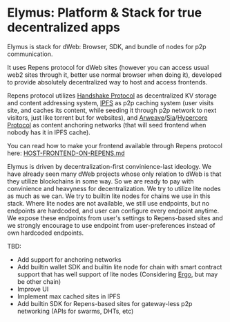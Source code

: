 # Elymus: Platform & Stack for true decentralized apps

Elymus is stack for dWeb: Browser, SDK, and bundle of nodes for p2p communication.

It uses Repens protocol for dWeb sites (however you can access usual web2 sites through it, better use normal browser when doing it), developed to provide absolutely decentralized way to host and access frontends.

Repens protocol utilizes [Handshake Protocol](https://handshake.org) as decentralized KV storage and content addressing system, [IPFS](https://ipfs.tech) as p2p caching system (user visits site, and caches its content, while seeding it through p2p network to next visitors, just like torrent but for websites), and [Arweave](https://arweave.org)/[Sia](https://sia.tech)/[Hypercore Protocol](https://hypercore-protocol.org) as content anchoring networks (that will seed frontend when nobody has it in IPFS cache).

You can read how to make your frontend available through Repens protocol here: [HOST-FRONTEND-ON-REPENS.md](./HOST-FRONTEND-ON-REPENS.md)

Elymus is driven by decentralization-first convinience-last ideology. We have already seen many dWeb projects whose only relation to dWeb is that they utilize blockchains in some way. So we are ready to pay with convinience and heavyness for decentralization. We try to utilize lite nodes as much as we can. We try to builtin lite nodes for chains we use in this stack. Where lite nodes are not available, we still use endpoints, but no endpoints are hardcoded, and user can configure every endpoint anytime. We expose these endpoints from user's settings to Repens-based sites and we strongly encourage to use endpoint from user-preferences instead of own hardcoded endpoints.

TBD:
- Add support for anchoring networks
- Add builtin wallet SDK and builtin lite node for chain with smart contract support that has well support of lite nodes (Considering [Ergo](https://ergoplatform.org/en), but may be other chain)
- Improve UI
- Implement max cached sites in IPFS
- Add builtin SDK for Repens-based sites for gateway-less p2p networking (APIs for swarms, DHTs, etc)